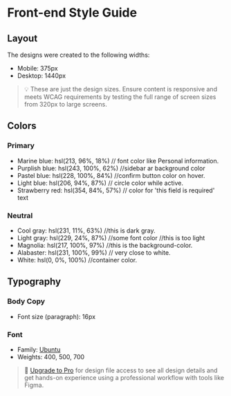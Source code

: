 # Front-end Style Guide

## Layout

The designs were created to the following widths:

- Mobile: 375px
- Desktop: 1440px

> 💡 These are just the design sizes. Ensure content is responsive and meets WCAG requirements by testing the full range of screen sizes from 320px to large screens.

## Colors

### Primary

- Marine blue: hsl(213, 96%, 18%) // font color like Personal information.
- Purplish blue: hsl(243, 100%, 62%) //sidebar ar background color
- Pastel blue: hsl(228, 100%, 84%) //confirm button color on hover.
- Light blue: hsl(206, 94%, 87%) // circle color while active.
- Strawberry red: hsl(354, 84%, 57%) // color for 'this field is required' text

### Neutral

- Cool gray: hsl(231, 11%, 63%) //this is dark gray.
- Light gray: hsl(229, 24%, 87%) //some font color //this is too light
- Magnolia: hsl(217, 100%, 97%) //this is the background-color.
- Alabaster: hsl(231, 100%, 99%) // very close to white.
- White: hsl(0, 0%, 100%) //container color.

## Typography

### Body Copy

- Font size (paragraph): 16px

### Font

- Family: [Ubuntu](https://fonts.google.com/specimen/Ubuntu)
- Weights: 400, 500, 700

> 💎 [Upgrade to Pro](https://www.frontendmentor.io/pro?ref=style-guide) for design file access to see all design details and get hands-on experience using a professional workflow with tools like Figma.

